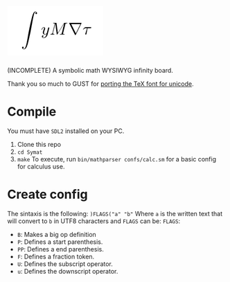 # ![](https://github.com/Capochaw/Symat/blob/main/logo.png)
(INCOMPLETE) A symbolic math WYSIWYG infinity board.

Thank you so much to GUST for [porting the TeX font for unicode](https://www.gust.org.pl/projects/e-foundry/lm-math).
# Compile
You must have ```SDL2``` installed on your PC.
1) Clone this repo
2) ```cd Symat```
3) ```make```
To execute, run ```bin/mathparser confs/calc.sm``` for a basic config for calculus use.
# Create config
The sintaxis is the following:
```)FLAGS("a" "b"```
Where ```a``` is the written text that will convert to ```b``` in UTF8 characters and ```FLAGS``` can be:
```FLAGS```:
* ```B```: Makes a big op definition
* ```P```: Defines a start parenthesis.
* ```PP```: Defines a end parenthesis.
* ```F```: Defines a fraction token.
* ```U```: Defines the subscript operator.
* ```u```: Defines the downscript operator.
